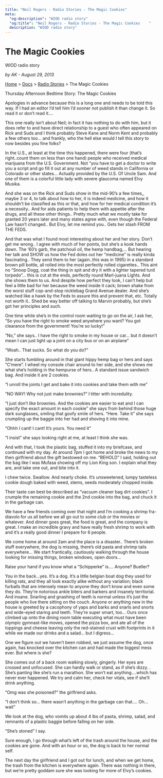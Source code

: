 ```yaml
---
title: "Neil Rogers - Radio Stories - The Magic Cookies"
meta:
  "og:description": "WIOD radio story"
  "og:title": "Neil Rogers - Radio Stories - The Magic Cookies    "
  description: "WIOD radio story"
---
```


# The Magic Cookies

WIOD radio story

_by AK - August 29, 2013_

[Home](https://neilrogers.org/) > [Docs](https://neilrogers.org/docs) > [Radio Stories](https://neilrogers.org/docs/radio-stories) > The Magic Cookies

Thursday Afternoon Bedtime Story: The Magic Cookies

Apologies in advance because this is a long one and needs to be told this way. If I had an editor I’d tell him I’d sooner not publish it than change it. So read it or don’t read it….

This one really isn’t about Neil; in fact it has nothing to do with him, but it does refer to and have direct relationship to a guest who often appeared on Rick and Suds and I think probably Steve Kane and Norm Kent and probably a few others too… and frankly, who the hell else would I tell this story to now besides you fine folks?

In the U.S., at least at the time this happened, there were four (that’s right..count them on less than one hand) people who received medical marijuana from the U.S. Government. Not “you have to get a doctor to write you a script and go fill it out at any number of weed stands in California or Colorado or other states… Actually provided by the U.S. Of Uncle Sam. And one of them is a colorful little lady with severe glaucoma named Elvy Musika.

And she was on the Rick and Suds show in the mid-90’s a few times,, maybe 3 or 4, to talk about how to her, it is indeed medicine, and how it shouldn’t be classified as this or that, and how for her medical condition it’s a necessity.. And for aids patients to help them with appetite after the drugs, and all these other things.. Pretty much what we mostly take for granted 20 years later and many states agree with, even though the Federal Law hasn’t changed.. But Elvy, let me remind you.. Gets her stash FROM THE FEDS.

And that was what I found most interesting about her and her story. Don’t get me wrong.. I agree with much of her points, but she’s a kook hands down. The ‘60’s garb, the patchouli oil, the hemp handbag,… But hearing her talk and SHOW us how the Fed doles out her “medicine” is really kinda fascinating.. They send them to her (again..this was in 1995) in a standard brown pill bottle, all rolled into the most perfectly rolled cigarettes.. This aint no “Snoop Dogg, coat the thing in spit and dry it with a lighter tapered turd torpedo”… this is cut at the ends, perfectly round Marl-juana Lights. And she shows them to us. And despite how perfect they look, I can’t help but feel a little bad for her because the weed inside it cack; brown shake from the worst stuff cop-and-stop nicklebag Grand Avenue dealer. And she’s watched like a hawk by the Feds to assure this and prevent that, etc. Totally not worth it.. Shed be way better off talking to Marvin probably, but she’s got her principles and such.

One time while she’s in the control room waiting to go on the air, I ask her, “So you have the right to smoke weed anywhere you want? You got clearance from the government! You’re so lucky!”

“No,” she says.. I have the right to smoke in my house or car… but it doesn’t mean I can just light up a joint on a city bus or on an airplane”

“Woah.. That sucks. So what do you do?”

She starts fumbling around in that giant hippy hemp bag or hers and says “C’mere”. I wheel my console chair around to her side, and she shows me what she’s holding in the hempurse of hers.. A standard issue sandwich bag. And inside it are 2 cookies.

“I unroll the joints I get and bake it into cookies and take them with me”

“NO WAY! Why not just make brownies?” I titter with incredulity.

“I just don’t like brownies. And the cookies are easier to eat and I can specify the exact amount in each cookie” she says from behind those huge dark sunglasses, smiling that goofy smile of hers. “Here. Take it” she says crumpling up the baggie into her had and shoving it into mine.

“Ohhh I cant! I cant! It’s yours. You need it”

“I insist” she says looking right at me, at least I think she was.

And with that, I took the plastic bag, stuffed it into my briefcase, and continued with my day. At around 7pm I got home and broke the news to my then girlfriend about the gift bestowed on me. “BEHOLD” I said, holding out the bag like I was Mufasa showing off my Lion King son. I explain what they are, and take one out, and bite into it.

I chew twice. Swallow. And nearly choke. It’s unsweetened, lumpy tasteless cookie dough baked with weed, stems, seeds moderately chopped inside.

Their taste can best be described as “vacuum cleaner bag dirt cookies”. I crumple the remaining cookie and the 2nd cookie into the bag, and chuck it in the garbage can.

We have a few friends coming over that night and I’m cooking a shrimp fra-diavolo for us all before we all go out to some club or the movies or whatever. And dinner goes great, the food is great, and the company is great. I make an incredible gravy and have really fresh shrimp to work with and it’s a really good dinner I prepare for 6 people.

We come home at around 2am and the place is a disaster.. There’s broken stuff everywhere, the dog is missing, there’s old pasta and shrimp tails everywhere… We start frantically, cautiously walking through the house looking for missing things, broken windows, open doors…

Raise your hand if you know what a “Schipperke” is…. Anyone? Bueller?

You in the back…yes. It’s a dog. It’s a little belgian boat dog they used for killing rats, and they all look exactly alike without any variation; black furballs that are intensely mean to anyone they don’t know and even some they do. They’re notorious ankle biters and barkers and insanely territorial. And insane. Snarling and gnashing of teeth is normal unless it’s just the people who live there sitting on the couch. Anyone or anything new in the house is greeted by a cacophony of yaps and barks and snarls and snorts and wide-eyed staring and teeth. They’re super smart, too… Ours once climbed up onto the dining room table executing what must have been olympic gymnast-like moves, opened the pizza box, and ate all of the toppings and cheese leaving only the red-stained crust with footprints in it while we made our drinks and a salad… but I digress…

One we figure out we haven’t been robbed, we just assume the dog, once again, has knocked over the kitchen can and had made the biggest mess ever. But where is she?

She comes out of a back room walking slowly, gingerly. Her eyes are crossed and unfocused. She can hardly walk or stand, as if she’s dizzy. . She’s panting like she’s run a marathon. She won’t eat anything….which has never ever happened. We try and calm her, check her vitals, see if she’ll drink anything.

“Omg was she poisoned?” the girlfriend asks.

“I don’t think so… there wasn’t anything in the garbage can that…. Oh… wait”

We look at the dog, who vomits up about 4 lbs of pasta, shrimp, salad, and remnants of a plastic baggie before falling on her side.

“She’s stoned” I say.

Sure enough, I go through what’s left of the trash around the house, and the cookies are gone. And with an hour or so, the dog is back to her normal self.

The next day the girlfriend and I got out for lunch, and when we get home, the trash from the kitchen is everywhere again. There was nothing in there, but we’re pretty goddam sure she was looking for more of Elvy’s cookies.